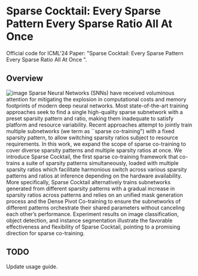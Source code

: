 
Sparse Cocktail: Every Sparse Pattern Every Sparse Ratio All At Once
====================================================


Official code for ICML'24 Paper: "Sparse Cocktail: Every Sparse Pattern Every Sparse Ratio All At Once
". 

## Overview
![image](https://github.com/VITA-Group/SparseCocktail/assets/15967092/c91ed0fb-e700-4851-8473-b1cad45034ce)
Sparse Neural Networks (SNNs) have received voluminous attention for mitigating the explosion in computational costs and memory footprints of modern deep neural networks. Most state-of-the-art training approaches seek to find a single high-quality sparse subnetwork with a preset sparsity pattern and ratio, making them inadequate to satisfy platform and resource variability. Recent approaches attempt to jointly train multiple subnetworks (we term as ``sparse co-training") with a fixed sparsity pattern, to allow switching sparsity ratios subject to resource requirements. In this work, we expand the scope of sparse co-training to cover diverse sparsity patterns and multiple sparsity ratios at once. We introduce Sparse Cocktail, the first sparse co-training framework that co-trains a suite of sparsity patterns simultaneously, loaded with multiple sparsity ratios which facilitate harmonious switch across various sparsity patterns and ratios at inference depending on the hardware availability. More specifically, Sparse Cocktail alternatively trains subnetworks generated from different sparsity patterns with a gradual increase in sparsity ratios across patterns and relies on an unified mask generation process and the Dense Pivot Co-training to ensure the subnetworks of different patterns orchestrate their shared parameters without canceling each other’s performance. Experiment results on image classification, object detection, and instance segmentation illustrate the favorable effectiveness and flexibility of Sparse Cocktail, pointing to a promising direction for sparse co-training.

## TODO
Update usage guide.
